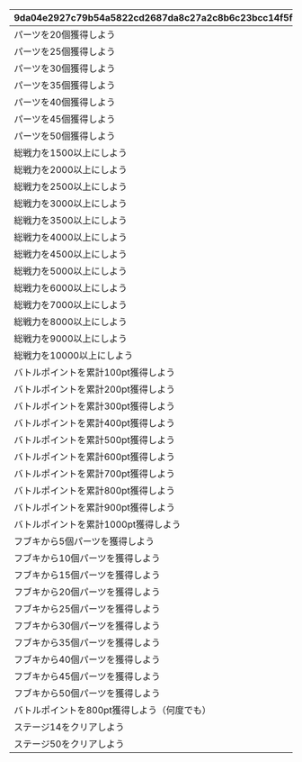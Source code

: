 |9da04e2927c79b54a5822cd2687da8c27a2c8b6c23bcc14f5f9a646a30253c8d|b513d571fe1d4cf9447ee72ab41542486e7a827e071b906e313f8c1b028bac66|1c7a6570c3603660a064c59b910074a1aaf9b6be37e8a956de2e06c0e85b02a9|666fd5f5dba82f61d5d72b90ab3185d62f32b99045c2925dafa453ceba2a9a62|f34bc8bbd7ebe68e57b0eaa490c73a02873ce951aa665a84b8ec62f6a35a5441|6166cbf7ff03cd2f8a69d00834e5f03a0edd6cbe5c6ccfce489331e1aba3616c|d8768148208720eb35b476905c3ddf40900704b6b617708cfe9b2a47ccbc39ed|cdebbd80ba21a4c0e591e100802fdee14b7a1b40d9fbc3456bf9e3e957be897c|0605b87c833c01077fd202aedb78b55c2e556ca15851f221b6055aa8459d65f2|6e3f59805d3a90db3b3dd63aeca2c3abca9dc28240ffb9190143cc0a9d414ee8|
| --- | --- | --- | --- | --- | --- | --- | --- | --- | --- |
|パーツを20個獲得しよう|1|10000|1|100|20|1|0|3|1|
|パーツを25個獲得しよう|1|10001|2|100|25|2|0|3|1|
|パーツを30個獲得しよう|1|10002|3|100|30|2|0|3|1|
|パーツを35個獲得しよう|1|10003|4|100|35|3|0|3|1|
|パーツを40個獲得しよう|1|10004|5|100|40|3|0|3|1|
|パーツを45個獲得しよう|1|10005|6|100|45|4|0|3|1|
|パーツを50個獲得しよう|1|10006|7|100|50|4|0|3|1|
|総戦力を1500以上にしよう|2|20000|101|101|1500|3|0|2|1|
|総戦力を2000以上にしよう|2|20001|102|101|2000|3|0|2|1|
|総戦力を2500以上にしよう|2|20002|103|101|2500|3|0|2|1|
|総戦力を3000以上にしよう|2|20003|104|101|3000|3|0|2|1|
|総戦力を3500以上にしよう|2|20004|105|101|3500|3|0|2|1|
|総戦力を4000以上にしよう|2|20005|106|101|4000|4|0|2|1|
|総戦力を4500以上にしよう|2|20006|107|101|4500|4|0|2|1|
|総戦力を5000以上にしよう|2|20007|108|101|5000|4|0|2|1|
|総戦力を6000以上にしよう|2|20008|109|101|6000|4|0|2|1|
|総戦力を7000以上にしよう|2|20009|110|101|7000|4|0|2|1|
|総戦力を8000以上にしよう|2|20010|111|101|8000|5|0|2|1|
|総戦力を9000以上にしよう|2|20011|112|101|9000|5|0|2|1|
|総戦力を10000以上にしよう|2|20012|600|101|10000|5|0|2|1|
|バトルポイントを累計100pt獲得しよう|3|30000|201|200|100|2|0|4|2|
|バトルポイントを累計200pt獲得しよう|3|30001|202|200|200|2|0|4|2|
|バトルポイントを累計300pt獲得しよう|3|30002|203|200|300|2|0|4|2|
|バトルポイントを累計400pt獲得しよう|3|30003|204|200|400|2|0|4|2|
|バトルポイントを累計500pt獲得しよう|3|30004|205|200|500|2|0|4|2|
|バトルポイントを累計600pt獲得しよう|3|30005|206|200|600|3|0|4|2|
|バトルポイントを累計700pt獲得しよう|3|30006|207|200|700|3|0|4|2|
|バトルポイントを累計800pt獲得しよう|3|30007|208|200|800|3|0|4|2|
|バトルポイントを累計900pt獲得しよう|3|30008|209|200|900|3|0|4|2|
|バトルポイントを累計1000pt獲得しよう|3|30009|210|200|1000|3|0|4|2|
|フブキから5個パーツを獲得しよう|5|50000|401|400|5|7|0|1|4|
|フブキから10個パーツを獲得しよう|5|50001|402|400|10|7|0|1|4|
|フブキから15個パーツを獲得しよう|5|50002|403|400|15|7|0|1|4|
|フブキから20個パーツを獲得しよう|5|50003|404|400|20|7|0|1|4|
|フブキから25個パーツを獲得しよう|5|50004|405|400|25|7|0|1|4|
|フブキから30個パーツを獲得しよう|5|50005|406|400|30|7|0|1|4|
|フブキから35個パーツを獲得しよう|5|50006|407|400|35|7|0|1|4|
|フブキから40個パーツを獲得しよう|5|50007|408|400|40|7|0|1|4|
|フブキから45個パーツを獲得しよう|5|50008|409|400|45|7|0|1|4|
|フブキから50個パーツを獲得しよう|5|50009|700|400|50|6|0|1|4|
|バトルポイントを800pt獲得しよう（何度でも）|6|60000|999|209|800|7|30009|4|2|
|ステージ14をクリアしよう|7|70000|799|300|14|6|0|3|3|
|ステージ50をクリアしよう|7|70001|800|301|50|8|0|3|3|